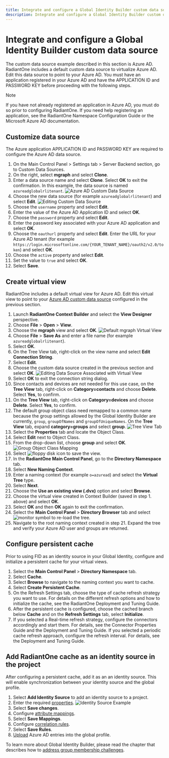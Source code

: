 ```yaml
---
title: Integrate and configure a Global Identity Builder custom data source
description: Integrate and configure a Global Identity Builder custom data source
---
```


# Integrate and configure a Global Identity Builder custom data source

The custom data source example described in this section is Azure AD. RadiantOne includes a default custom data source to virtualize Azure AD. Edit this data source to point to your Azure AD. You must have an application registered in your Azure AD and have the APPLICATION ID and PASSWORD KEY before proceeding with the following steps.

>[!note]
>If you have not already registered an application in Azure AD, you must do so prior to configuring RadiantOne. If you need help registering an application, see the RadiantOne Namespace Configuration Guide or the Microsoft Azure AD documentation.

## Customize data source

The Azure application APPLICATION ID and PASSWORD KEY are required to configure the Azure AD data source.

1. On the Main Control Panel > Settings tab > Server Backend section, go to Custom Data Sources.
1. On the right, select **mgraph** and select **Clone**.
1. Enter a data source name and select **Clone**. Select **OK** to exit the confirmation. In this example, the data source is named `azureadglobalrlitenant`.
    ![Azure AD Custom Data Source](../Media/image102.png)
1. Choose the new data source (for example `azureadglobalrlitenant`) and select **Edit**.
    ![Editing Custom Data Source](../Media/image103.png)
1. Choose the `username` property and select **Edit**.
1. Enter the value of the Azure AD Application ID and select **OK**.
1. Choose the `password` property and select **Edit**.
1. Enter the password key associated with your Azure AD application and select **OK**.
1. Choose the `oauthurl` property and select **Edit**. Enter the URL for your Azure AD tenant (for example `https://login.microsoftonline.com/{YOUR_TENANT_NAME}/oauth2/v2.0/token`) and select **OK**.
1. Choose the `active` property and select **Edit**.
1. Set the value to `true` and select **OK**.
1. Select **Save**.

## Create virtual view

RadiantOne includes a default virtual view for Azure AD. Edit this virtual view to point to your [Azure AD custom data source](#customize-data-source) configured in the previous section.

1. Launch **RadiantOne Context Builder** and select the **View Designer** perspective.
1. Choose **File** > **Open** > **View**.
1. Choose the **mgraph** view and select **OK**.
    ![Default mgraph Virtual View](../Media/image106.png)
1. Choose **File** > **Save As** and enter a file name (for example `azureadglobalrlitenant`).
1. Select **OK**.
1. On the Tree View tab, right-click on the view name and select **Edit Connection String**.
1. Select **Edit**.
1. Choose the custom data source created in the previous section and select **OK**.
    ![Editing Data Source Associated with Virtual View](../Media/image108.png)
1. Select **OK** to exit the connection string dialog.
1. Since contacts and devices are not needed for this use case, on the **Tree View** tab, right-click on **Category=contacts** and choose **Delete**. Select **Yes**, to confirm.
1. On the **Tree View** tab, right-click on **Category=devices** and choose **Delete**. Select **Yes**, to confirm.
1. The default group object class need remapped to a common name because the group settings allowed by the Global Identity Builder are currently, `group`, `groupOfNames` and `groupOfUniqueNames`. On the **Tree View** tab, expand **category=groups** and select **group**.
    ![Tree View Tab](../Media/image111.png)
1. Select the **Properties** tab and locate the Object Class.
1. Select **Edit** next to Object Class.
1. From the drop-down list, choose **group** and select **OK**.
    ![Group Object Class Mapping](../Media/image113.png)
1. Select ![floppy disk icon](../Media/image114.png) to save the view.
1. In the **RadiantOne Main Control Panel**, go to the **Directory Namespace** tab.
1. Select **New Naming Context**.
1. Enter a naming context (for example `o=azuread`) and select the **Virtual Tree** type.
1. Select **Next**.
1. Choose the **Use an existing view (.dvx)** option and select **Browse**.
1. Choose the virtual view created in Context Builder (saved in step 1. above) and select **OK**.
1. Select **OK** and then **OK** again to exit the confirmation.
1. Select the **Main Control Panel** > **Directory Browser** tab and select ![monitor symbol](../Media/image118.png) to re-load the tree.
1. Navigate to the root naming context created in step 21. Expand the tree and verify your Azure AD user and groups are returned.

## Configure persistent cache

Prior to using FID as an identity source in your Global Identity, configure and initialize a persistent cache for your virtual views.

1. Select the **Main Control Panel** > **Directory Namespace** tab.
1. Select **Cache**.
1. Select **Browse** to navigate to the naming context you want to cache.
1. Select **Create Persistent Cache**.
1. On the Refresh Settings tab, choose the type of cache refresh strategy you want to use. For details on the different refresh options and how to initialize the cache, see the RadiantOne Deployment and Tuning Guide.
1. After the persistent cache is configured, choose the cached branch below **Cache** and on the **Refresh Settings** tab, select **Initialize**.
1. If you selected a Real-time refresh strategy, configure the connectors accordingly and start them. For details, see the Connector Properties Guide and the Deployment and Tuning Guide. If you selected a periodic cache refresh approach, configure the refresh interval. For details, see the Deployment and Tuning Guide.

## Add RadiantOne cache as an identity source in the project

After configuring a persistent cache, add it as an an identity source. This will enable synchronization between your identity source and the global profile.

1. Select **Add Identity Source** to add an identity source to a project.
2. Enter the required [properties](create-projects/identity-sources.md).
    ![Identity Source Example](../Media/image123.png)
3. Select **Save changes**.
4. Configure [attribute mappings](create-projects/identity-sources.md#attribute-mappings).
5. Select **Save Mappings**.
6. Configure [correlation rules](create-projects/identity-sources.md#correlation-rules).
7. Select **Save Rules**.
8. [Upload](create-projects/upload.md#single-uploads) Azure AD entries into the global profile.

To learn more about Global Identity Builder, please read the chapter that describes how to [address group membership challenges](address-group-challenges/ldap-dynamic-groups.md).
